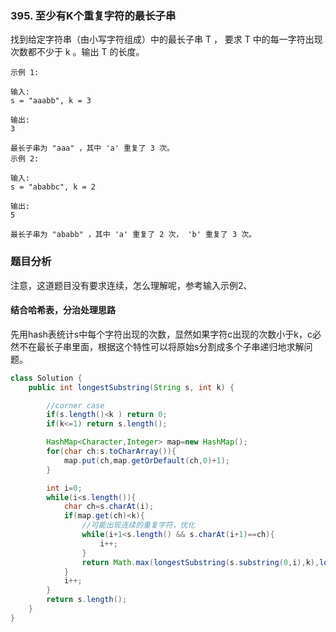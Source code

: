 ### 395. 至少有K个重复字符的最长子串

找到给定字符串（由小写字符组成）中的最长子串 T ， 要求 T 中的每一字符出现次数都不少于 k 。输出 T 的长度。


```
示例 1:

输入:
s = "aaabb", k = 3

输出:
3

最长子串为 "aaa" ，其中 'a' 重复了 3 次。
示例 2:

输入:
s = "ababbc", k = 2

输出:
5

最长子串为 "ababb" ，其中 'a' 重复了 2 次， 'b' 重复了 3 次。
```


### 题目分析

注意，这道题目没有要求连续，怎么理解呢，参考输入示例2、

#### 结合哈希表，分治处理思路

先用hash表统计s中每个字符出现的次数，显然如果字符c出现的次数小于k，c必然不在最长子串里面，根据这个特性可以将原始s分割成多个子串递归地求解问题。


```java
class Solution {
    public int longestSubstring(String s, int k) {

        //corner case
        if(s.length()<k ) return 0;
        if(k<=1) return s.length();

        HashMap<Character,Integer> map=new HashMap();
        for(char ch:s.toCharArray()){
            map.put(ch,map.getOrDefault(ch,0)+1);
        }

        int i=0;
        while(i<s.length()){
            char ch=s.charAt(i);
            if(map.get(ch)<k){
                //可能出现连续的重复字符，优化
                while(i+1<s.length() && s.charAt(i+1)==ch){
                    i++;
                }
                return Math.max(longestSubstring(s.substring(0,i),k),longestSubstring(s.substring(i+1),k));
            }
            i++;
        }
        return s.length();
    }
}
```
